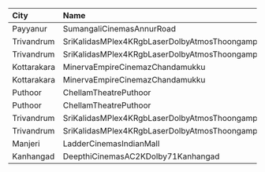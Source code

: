 | City        | Name                                                     |  Time | Type             | Price | Capacity | Booked |
| :---------- | :------------------------------------------------------- | ----: | :--------------- | ----: | -------: | -----: |
| Payyanur    | SumangaliCinemasAnnurRoad                                | 10:30 | DiamondCircle    |  110₹ |      141 |     70 |
| Trivandrum  | SriKalidasMPlex4KRgbLaserDolbyAtmosThoongamparaKattakada | 11:00 | PlatinumRecliner |  300₹ |       13 |      6 |
| Trivandrum  | SriKalidasMPlex4KRgbLaserDolbyAtmosThoongamparaKattakada | 11:00 | Gold             |  150₹ |      225 |    111 |
| Kottarakara | MinervaEmpireCinemazChandamukku                          | 15:00 | Executive        |  200₹ |       13 |      0 |
| Kottarakara | MinervaEmpireCinemazChandamukku                          | 15:00 | Diamond          |  140₹ |      210 |    106 |
| Puthoor     | ChellamTheatrePuthoor                                    | 16:30 | Balcony          |  150₹ |      390 |    201 |
| Puthoor     | ChellamTheatrePuthoor                                    | 16:30 | Reserved         |  125₹ |      610 |    466 |
| Trivandrum  | SriKalidasMPlex4KRgbLaserDolbyAtmosThoongamparaKattakada | 18:15 | PlatinumRecliner |  300₹ |       13 |      6 |
| Trivandrum  | SriKalidasMPlex4KRgbLaserDolbyAtmosThoongamparaKattakada | 18:15 | Gold             |  150₹ |      225 |    111 |
| Manjeri     | LadderCinemasIndianMall                                  | 19:00 | Executive        |  150₹ |       74 |     36 |
| Kanhangad   | DeepthiCinemasAC2KDolby71Kanhangad                       | 20:00 | GoldClass        |  130₹ |      143 |     72 |
